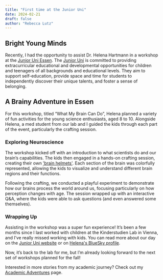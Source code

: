 ```yaml
---
title: "First time at the Junior Uni"
date: 2024-02-21
draft: false
author: "Rebecca Lutz"
---
```


## Bright Young Minds

Recently, I had the opportunity to assist Dr. Helena Hartmann in a workshop at the [Junior Uni Essen](https://www.junioruni-essen.de/kurse/was-mein-gehirn-alles-kann-21-02-2024/). The [Junior Uni](https://www.junioruni-essen.de) is committed to providing extracurricular educational and developmental opportunities for children and teenagers of all backgrounds and educational levels. They aim to support self-education, provide space and time for students to independently discover their unique talents, and foster a sense of belonging.

## A Brainy Adventure in Essen

For this workshop, titled “What My Brain Can Do”, Helena planned a variety of fun activities for the young science enthusiasts, aged 8 to 10. Alongside Helena, a med student from our lab and I guided the kids through each part of the event, particularly the crafting session.

### Exploring Neuroscience

The workshop kicked off with an introduction to what scientists do and our brain’s capabilities. The kids then engaged in a hands-on crafting session, creating their own ['brain helmets'](https://ellenjmchenry.com/brain-hemisphere-hat/). Each section of the brain was colorfully represented, allowing the kids to visualize and understand different brain regions and their functions.

Following the crafting, we conducted a playful experiment to demonstrate how our brains process the world around us, focusing particularly on how perception changes with age. The session wrapped up with an interactive Q&A, where the kids were able to ask questions (and even answered some themselves).

### Wrapping Up

Assisting in the workshop was a super fun experience! It’s been a few months since I last worked with children at the Kinderstudien Lab in Vienna, and I've really missed working with kids. You can read more about our day on the [Junior Uni website](https://www.junioruni-essen.de/unsere-bis-jetzt-juengsten-neurowissenschaftlerinnen/) or on [Helena's BlueSky profile](https://bsky.app/profile/helenahartmann.bsky.social/post/3klwuzvuuoe2a).

Now, it’s back to the lab for me, but I’m already looking forward to the next set of workshops planned for the fall!

Interested in more stories from my academic journey? Check out my [Academic Adventures](/academic-adventures/) page.